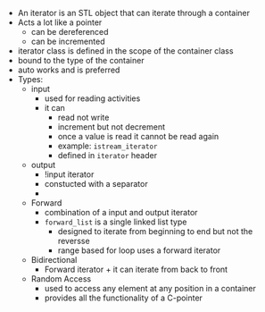 - An iterator is an STL object that can iterate through a container
- Acts a lot like a pointer	
	- can be dereferenced
	- can be incremented
- iterator class is defined in the scope of the container class
- bound to the type of the container
- auto works and is preferred
- Types:
	- input
		- used for reading activities
		- it can
			- read not write
			- increment but not decrement
			- once a value is read it cannot be read again
			- example: `istream_iterator`
			- defined in `iterator` header
	- output
		- !input iterator
		- constucted with a separator
		- 
	- Forward
		- combination of a input and output iterator
		- `forward_list` is a single linked list type
			- designed to iterate from beginning to end but not the reversse
			- range based for loop uses a forward iterator
	- Bidirectional
		- Forward iterator + it can iterate from back to front
	- Random Access
		- used to access any element at any position in a container
		- provides all the functionality of a C-pointer